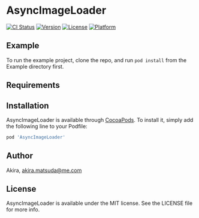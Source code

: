 # AsyncImageLoader

[![CI Status](https://img.shields.io/travis/Akira/AsyncImageLoader.svg?style=flat)](https://travis-ci.org/Akira/AsyncImageLoader)
[![Version](https://img.shields.io/cocoapods/v/AsyncImageLoader.svg?style=flat)](https://cocoapods.org/pods/AsyncImageLoader)
[![License](https://img.shields.io/cocoapods/l/AsyncImageLoader.svg?style=flat)](https://cocoapods.org/pods/AsyncImageLoader)
[![Platform](https://img.shields.io/cocoapods/p/AsyncImageLoader.svg?style=flat)](https://cocoapods.org/pods/AsyncImageLoader)

## Example

To run the example project, clone the repo, and run `pod install` from the Example directory first.

## Requirements

## Installation

AsyncImageLoader is available through [CocoaPods](https://cocoapods.org). To install
it, simply add the following line to your Podfile:

```ruby
pod 'AsyncImageLoader'
```

## Author

Akira, akira.matsuda@me.com

## License

AsyncImageLoader is available under the MIT license. See the LICENSE file for more info.
